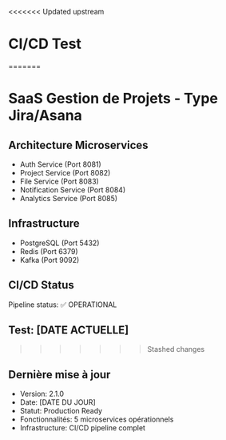 <<<<<<< Updated upstream
# CI/CD Test
=======
# SaaS Gestion de Projets - Type Jira/Asana

## Architecture Microservices
- Auth Service (Port 8081)
- Project Service (Port 8082)
- File Service (Port 8083)
- Notification Service (Port 8084)
- Analytics Service (Port 8085)

## Infrastructure
- PostgreSQL (Port 5432)
- Redis (Port 6379)
- Kafka (Port 9092)

## CI/CD Status
Pipeline status: ✅ OPERATIONAL

## Test: [DATE ACTUELLE]
>>>>>>> Stashed changes

## Dernière mise à jour
- Version: 2.1.0
- Date: [DATE DU JOUR]
- Statut: Production Ready
- Fonctionnalités: 5 microservices opérationnels
- Infrastructure: CI/CD pipeline complet